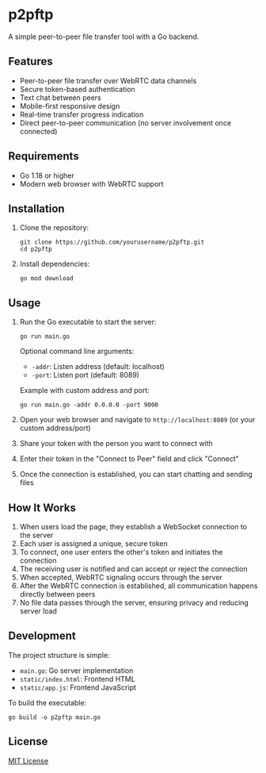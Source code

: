 # p2pftp

A simple peer-to-peer file transfer tool with a Go backend.

## Features

- Peer-to-peer file transfer over WebRTC data channels
- Secure token-based authentication
- Text chat between peers
- Mobile-first responsive design
- Real-time transfer progress indication
- Direct peer-to-peer communication (no server involvement once connected)

## Requirements

- Go 1.18 or higher
- Modern web browser with WebRTC support

## Installation

1. Clone the repository:
   ```
   git clone https://github.com/yourusername/p2pftp.git
   cd p2pftp
   ```

2. Install dependencies:
   ```
   go mod download
   ```

## Usage

1. Run the Go executable to start the server:
   ```
   go run main.go
   ```

   Optional command line arguments:
   - `-addr`: Listen address (default: localhost)
   - `-port`: Listen port (default: 8089)

   Example with custom address and port:
   ```
   go run main.go -addr 0.0.0.0 -port 9000
   ```

2. Open your web browser and navigate to `http://localhost:8089` (or your custom address/port)

3. Share your token with the person you want to connect with

4. Enter their token in the "Connect to Peer" field and click "Connect"

5. Once the connection is established, you can start chatting and sending files

## How It Works

1. When users load the page, they establish a WebSocket connection to the server
2. Each user is assigned a unique, secure token
3. To connect, one user enters the other's token and initiates the connection
4. The receiving user is notified and can accept or reject the connection
5. When accepted, WebRTC signaling occurs through the server
6. After the WebRTC connection is established, all communication happens directly between peers
7. No file data passes through the server, ensuring privacy and reducing server load

## Development

The project structure is simple:
- `main.go`: Go server implementation
- `static/index.html`: Frontend HTML
- `static/app.js`: Frontend JavaScript

To build the executable:
```
go build -o p2pftp main.go
```

## License

[MIT License](LICENSE)